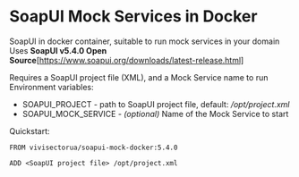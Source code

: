 # SoapUI Mock Services in Docker #

SoapUI in docker container, suitable to run mock services in your domain
Uses **SoapUI v5.4.0 Open Source**[https://www.soapui.org/downloads/latest-release.html]

Requires a SoapUI project file (XML), and a Mock Service name to run
Environment variables:
- SOAPUI_PROJECT - path to SoapUI project file, default: */opt/project.xml*
- SOAPUI_MOCK_SERVICE - *(optional)* Name of the Mock Service to start

Quickstart:
```
FROM vivisectorua/soapui-mock-docker:5.4.0

ADD <SoapUI project file> /opt/project.xml
```